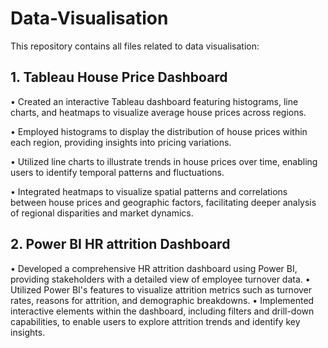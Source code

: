 # Data-Visualisation
This repository contains all files related to data visualisation:
## 1. Tableau House Price Dashboard 
• Created an interactive Tableau dashboard featuring histograms, line charts, and heatmaps to visualize average house prices across regions. 

• Employed histograms to display the distribution of house prices within each region, providing insights into pricing variations. 

• Utilized line charts to illustrate trends in house prices over time, enabling users to identify temporal patterns and fluctuations. 

• Integrated heatmaps to visualize spatial patterns and correlations between house prices and geographic factors, facilitating deeper analysis of regional disparities and market dynamics.

## 2. Power BI HR attrition Dashboard 
• Developed a comprehensive HR attrition dashboard using Power BI, providing stakeholders with a detailed view of employee turnover data. 
• Utilized Power BI's features to visualize attrition metrics such as turnover rates, reasons for attrition, and demographic breakdowns. 
• Implemented interactive elements within the dashboard, including filters and drill-down capabilities, to enable users to explore attrition trends and identify 
key insights.
